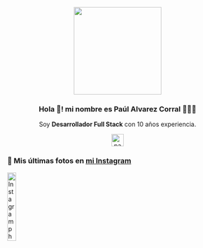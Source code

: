 <p align="center" width="300">
   <img class="image-profile" align="center" width="200" src="https://scontent.fuio35-1.fna.fbcdn.net/v/t39.30808-6/337258224_1644941305929923_7865582052276901844_n.jpg?_nc_cat=111&ccb=1-7&_nc_sid=5f2048&_nc_eui2=AeEReEIPhdjYTk_WeXGWqGClrrN5wtyVNp2us3nC3JU2nTEZtXqZkukXGcvXXgr4mz3CScMu-2Vg21Fa0aCteMll&_nc_ohc=3h0_iCtgDFAAX-1c-jZ&_nc_ht=scontent.fuio35-1.fna&oh=00_AfDM7bxOYTUJSeQGSAN1Vz1SW8u6NBQS2E1647mz_c-mWA&oe=65412F37" />
   <h3 align="center">Hola 👋! mi nombre es Paúl Alvarez Corral 👨🏻‍💻</h3>
</p>

<p align="center">Soy <strong>Desarrollador Full Stack</strong> con 10 años experiencia.</p>
<p align="center">
  <a href="https://www.instagram.com/gatoalvarezc/" target="blank">
    <img align="center" src="https://cdn.jsdelivr.net/npm/simple-icons@3.0.1/icons/instagram.svg" alt="paulalvarezc" height="28px" width="28px" />
  </a>
</p>

### 📸 Mis últimas fotos en [mi Instagram](https://www.instagram.com/gatoalvarezc/)

<a href='https://www.instagram.com/p/CunbfshryxkHJtFSKv07zJD55pMu5NI4mNXfnM0/' target='_blank'>
  <img width='20%' src='https://instagram.fuio35-1.fna.fbcdn.net/v/t51.2885-15/360041824_252520857534177_7299160806052676533_n.jpg?stp=dst-jpg_e15&efg=eyJ2ZW5jb2RlX3RhZyI6ImltYWdlX3VybGdlbi4xMDgweDEwODAuc2RyIn0&_nc_ht=instagram.fuio35-1.fna.fbcdn.net&_nc_cat=109&_nc_ohc=iFBTxyBZhgoAX8fDe_9&edm=ACWDqb8BAAAA&ccb=7-5&ig_cache_key=MzE0NTYwMzc5MDExMDkyNzk3Mg%3D%3D.2-ccb7-5&oh=00_AfB6hXgepGGNxJzSqIvnnfwnk0H1XkfLXmodGIhKbBaGIA&oe=653E443C&_nc_sid=ee9879' alt='Instagram photo' />
</a>

<style>
  .image-profile: {
    border-radius: "50%";
  }
</style>
